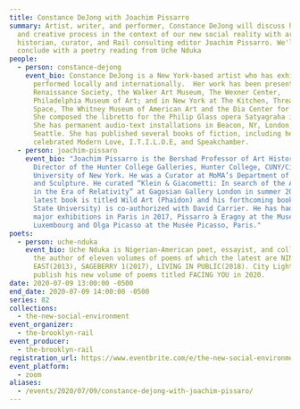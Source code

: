 ```yaml
---
title: Constance DeJong with Joachim Pissarro
summary: Artist, writer, and performer, Constance DeJong will discuss her work
  and creative process in the context of our new social reality with art
  historian, curator, and Rail consulting editor Joachim Pissarro. We'll
  conclude with a poetry reading from Uche Nduka
people:
  - person: constance-dejong
    event_bio: Constance DeJong is a New York-based artist who has exhibited and
      performed locally and internationally.  Her work has been presented at
      Renaissance Society, the Walker Art Museum, The Wexner Center,
      Philadelphia Museum of Art; and in New York at The Kitchen, Threadwaxing
      Space, The Whitney Museum of American Art and the Dia Center for the Arts.
      She composed the libretto for the Philip Glass opera Satyagraha in 1983.
      She has permanent audio-text installations in Beacon, NY, London, and
      Seattle. She has published several books of fiction, including her
      celebrated Modern Love, I.T.I.L.O.E, and Speakchamber.
  - person: joachim-pissaro
    event_bio: "Joachim Pissarro is the Bershad Professor of Art History and
      Director of the Hunter College Galleries, Hunter College, CUNY/City
      University of New York. He was a Curator at MoMA’s Department of Painting
      and Sculpture. He curated “Klein & Giacometti: In search of the Absolute
      in the Era of Relativity” at Gagosian Gallery London in summer 2016. His
      latest book is titled Wild Art (Phaidon) and his forthcoming book (Penn
      State University) is co-authorized with David Carrier. He has had two
      major exhibitions in Paris in 2017, Pissarro à Eragny at the Musée du
      Luxembourg and Olga Picasso at the Musée Picasso, Paris."
poets:
  - person: uche-nduka
    event_bio: Uche Nduka is Nigerian-American poet, essayist, and collagist. He is
      the author of eleven volumes of poems of which the latest are NINE
      EAST(2013), SAGEBERRY 1(2017), LIVING IN PUBLIC(2018). City Lights will
      publish his new volume of poems titled FACING YOU in 2020.
date: 2020-07-09 13:00:00 -0500
end_date: 2020-07-09 14:00:00 -0500
series: 82
collections:
  - the-new-social-environment
event_organizer:
  - the-brooklyn-rail
event_producer:
  - the-brooklyn-rail
registration_url: https://www.eventbrite.com/e/the-new-social-environment-82-constance-dejong-tickets-112131247580
event_platform:
  - zoom
aliases:
  - /events/2020/07/09/constance-dejong-with-joachim-pissaro/
---
```

